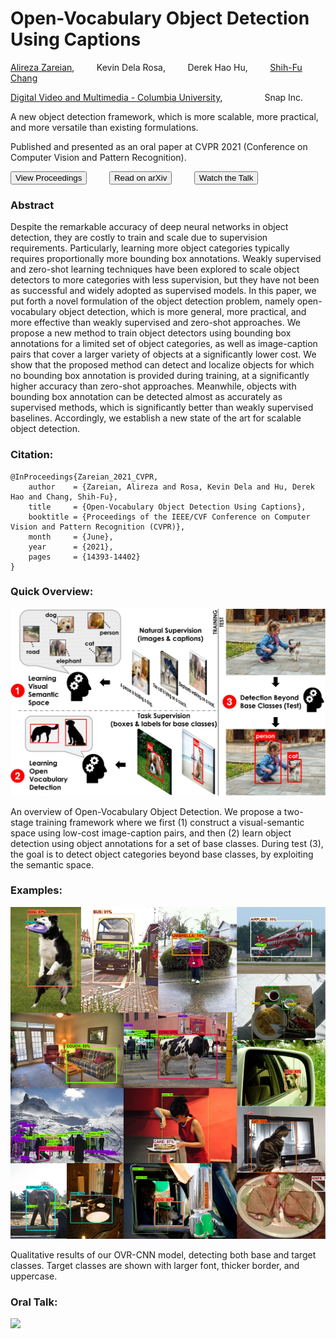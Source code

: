 # Open-Vocabulary Object Detection Using Captions

[Alireza Zareian](https://www.linkedin.com/in/az2407/), &nbsp; &nbsp; &nbsp; &nbsp; 
Kevin Dela Rosa, &nbsp; &nbsp; &nbsp; &nbsp; 
Derek Hao Hu, &nbsp; &nbsp; &nbsp; &nbsp; 
[Shih-Fu Chang](https://www.ee.columbia.edu/~sfchang/)

[Digital Video and Multimedia - Columbia University](https://www.ee.columbia.edu/ln/dvmm/),
&nbsp; &nbsp; &nbsp; &nbsp; &nbsp; &nbsp; &nbsp; &nbsp; 
Snap Inc.

A new object detection framework, which is more scalable, more practical, and more versatile than existing formulations.

Published and presented as an oral paper at CVPR 2021 (Conference on Computer Vision and Pattern Recognition).

<a href="https://openaccess.thecvf.com/content/CVPR2021/html/Zareian_Open-Vocabulary_Object_Detection_Using_Captions_CVPR_2021_paper.html"><button>View Proceedings</button></a>
&nbsp; &nbsp; &nbsp; &nbsp; 
<a href="https://arxiv.org/abs/2011.10678"><button>Read on arXiv</button></a>
&nbsp; &nbsp; &nbsp; &nbsp; 
<a href="https://www.youtube.com/watch?v=MELbWKtadlY"><button>Watch the Talk</button></a>

### Abstract

Despite the remarkable accuracy of deep neural networks in object detection, they are costly to train and scale due to supervision requirements. Particularly, learning more object categories typically requires proportionally more bounding box annotations. Weakly supervised and zero-shot learning techniques have been explored to scale object detectors to more categories with less supervision, but they have not been as successful and widely adopted as supervised models. In this paper, we put forth a novel formulation of the object detection problem, namely open-vocabulary object detection, which is more general, more practical, and more effective than weakly supervised and zero-shot approaches. We propose a new method to train object detectors using bounding box annotations for a limited set of object categories, as well as image-caption pairs that cover a larger variety of objects at a significantly lower cost. We show that the proposed method can detect and localize objects for which no bounding box annotation is provided during training, at a significantly higher accuracy than zero-shot approaches. Meanwhile, objects with bounding box annotation can be detected almost as accurately as supervised methods, which is significantly better than weakly supervised baselines. Accordingly, we establish a new state of the art for scalable object detection.

### Citation:
```
@InProceedings{Zareian_2021_CVPR,
    author    = {Zareian, Alireza and Rosa, Kevin Dela and Hu, Derek Hao and Chang, Shih-Fu},
    title     = {Open-Vocabulary Object Detection Using Captions},
    booktitle = {Proceedings of the IEEE/CVF Conference on Computer Vision and Pattern Recognition (CVPR)},
    month     = {June},
    year      = {2021},
    pages     = {14393-14402}
}
```

### Quick Overview:

![Method](ovrcnn-method.jpg)

An overview of Open-Vocabulary Object Detection. We propose a two-stage training framework where we first (1) construct a visual-semantic space using low-cost image-caption pairs, and then (2) learn object detection using object annotations for a set of base classes. During test (3), the goal is to detect object categories beyond base classes, by exploiting the semantic space.

### Examples:

![Examples](ovrcnn-examples.jpg)

Qualitative results of our OVR-CNN model, detecting both base and target classes. Target classes are shown with larger font, thicker border, and uppercase.

### Oral Talk:

[<img src="https://img.youtube.com/vi/MELbWKtadlY/0.jpg">](https://www.youtube.com/watch?v=MELbWKtadlY)

